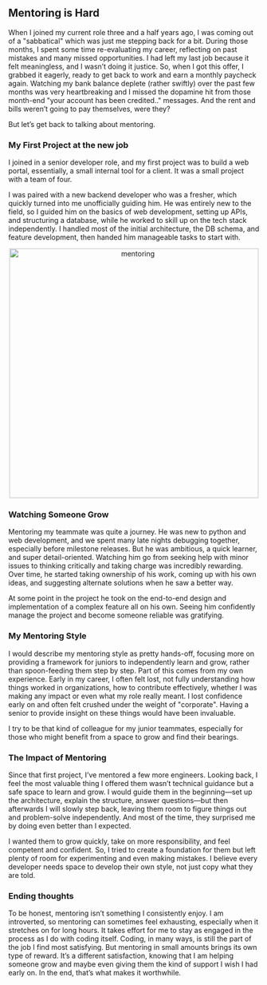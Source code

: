 ## Mentoring is Hard

When I joined my current role three and a half years ago, I was coming out of a "sabbatical" which was just me stepping back for a bit. During those months, I spent some time re-evaluating my career, reflecting on past mistakes and many missed opportunities. I had left my last job because it felt meaningless, and I wasn’t doing it justice. So, when I got this offer, I grabbed it eagerly, ready to get back to work and earn a monthly paycheck again. Watching my bank balance deplete (rather swiftly) over the past few months was very heartbreaking and I missed the dopamine hit from those month-end "your account has been credited.." messages. And the rent and bills weren’t going to pay themselves, were they?

But let’s get back to talking about mentoring.

### My First Project at the new job

I joined in a senior developer role, and my first project was to build a web portal, essentially, a small internal tool for a client. It was a small project with a team of four.

I was paired with a new backend developer who was a fresher, which quickly turned into me unofficially guiding him. He was entirely new to the field, so I guided him on the basics of web development, setting up APIs, and structuring a database, while he worked to skill up on the tech stack independently. I handled most of the initial architecture, the DB schema, and feature development, then handed him manageable tasks to start with.


<div align="center">
    <img src="https://github.com/user-attachments/assets/1968ad9e-c453-492d-ba05-bf410994bfe4" alt="mentoring" width="500">
</div>

### Watching Someone Grow

Mentoring my teammate was quite a journey. He was new to python and web development, and we spent many late nights debugging together, especially before milestone releases. But he was ambitious, a quick learner, and super detail-oriented. Watching him go from seeking help with minor issues to thinking critically and taking charge was incredibly rewarding. Over time, he started taking ownership of his work, coming up with his own ideas, and suggesting alternate solutions when he saw a better way.

At some point in the project he took on the end-to-end design and implementation of a complex feature all on his own. Seeing him confidently manage the project and  become someone reliable was gratifying.

### My Mentoring Style

I would describe my mentoring style as pretty hands-off, focusing more on providing a framework for juniors to independently learn and grow, rather than spoon-feeding them step by step. Part of this comes from my own experience. Early in my career, I often felt lost, not fully understanding how things worked in organizations, how to contribute effectively, whether I was making any impact or even what my role really meant. I lost confidence early on and often felt crushed under the weight of "corporate". Having a senior to provide insight on these things would have been invaluable.

I try to be that kind of colleague for my junior teammates, especially for those who might benefit from a space to grow and find their bearings.

### The Impact of Mentoring

Since that first project, I’ve mentored a few more engineers. Looking back, I feel the most valuable thing I offered them wasn’t technical guidance but a safe space to learn and grow. I would guide them in the beginning—set up the architecture, explain the structure, answer questions—but then afterwards  I will  slowly step back, leaving them room to figure things out and problem-solve independently. And most of the time, they surprised me by doing even better than I expected.

I wanted them to grow quickly, take on more responsibility, and feel competent and confident. So, I tried to create a foundation for them but left plenty of room for experimenting and even making mistakes. I believe every developer needs space to develop their own style, not just copy what they are told.

### Ending thoughts

To be honest, mentoring isn’t something I consistently enjoy. I am introverted, so mentoring can sometimes feel exhausting, especially when it stretches on for long hours. It takes effort for me to stay as engaged in the process as I do with coding itself. Coding, in many ways, is still the part of the job I find most satisfying. But mentoring in small amounts brings its own type of reward. It’s a different satisfaction, knowing that I am helping someone grow and maybe even giving them the kind of support I wish I had early on. In the end, that’s what makes it worthwhile.



